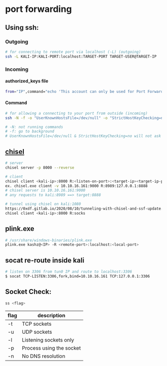 # port forwarding

## Using ssh:

### Outgoing

```bash
# for connecting to remote port via localhost (-L) (outgoing)
ssh -L KALI-IP:KALI-PORT:localhost:TARGET-PORT TARGET-USER@TARGET-IP
```

### Incoming

#### authorized_keys file

```bash
from="IP",command="echo 'This account can only be used for Port Forwarding'",no-agent-forwarding,no-X11-forwarding,no-pty <SSH-PUBLIC-key>
```

#### Command

```bash
# for allowing a connecting to your port from outside (incoming)
ssh -N -f -o "UserKnownHostsFile=/dev/null" -o "StrictHostKeyChecking=no" -R KALI-IP:KALI-PORT:localhost:TARGET-PORT -i <id_rsa> KALI-USER@KALI-IP

# -N: not running commands
# -f: go to background
# UserKnownHostsFile=/dev/null & StrictHostKeyChecking=no will not ask kali password; not safe to enter password on target.
```

## [chisel](https://github.com/jpillora/chisel/releases/tag/v1.7.6)

```bash
# server
chisel server -p 8000 --reverse

# client
chisel client <kali-ip>:8000 R:<listen-on-port>:<target-ip><target-ip-port-forward>
ex. chisel.exe client -v 10.10.16.161:9000 R:8989:127.0.0.1:8888
# chisel server is 10.10.16.161:9000
# any requests to kali:8989 ==> target:8888

# tunnel using chisel on kali:1080
https://0xdf.gitlab.io/2020/08/10/tunneling-with-chisel-and-ssf-update.html
chisel client <kali-ip>:8000 R:socks
```

## plink.exe

```bash
# /usr/share/windows-binaries/plink.exe
plink.exe kashz@<IP> -R <remote-port>:localhost:<local-port>
```

## socat re-route inside kali

```bash
# listen on 3306 from tun0 IP and route to localhost:3306
$ socat TCP-LISTEN:3306,fork,bind=10.10.16.161 TCP:127.0.0.1:3306
```

## Socket Check:

```bash
ss <flag>
```

| flag | description              |
| ---- | ------------------------ |
| -t   | TCP sockets              |
| -u   | UDP sockets              |
| -l   | Listening sockets only   |
| -p   | Process using the socket |
| -n   | No DNS resolution        |
